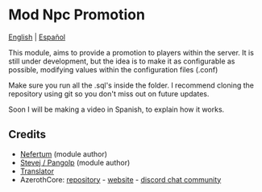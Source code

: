 # Mod Npc Promotion

[English](README.md) | [Español](README_ES.md)

This module, aims to provide a promotion to players within the server. It is still under development, but the idea is to make it as configurable as possible, modifying values within the configuration files (.conf)

Make sure you run all the .sql's inside the folder. I recommend cloning the repository using git so you don't miss out on future updates.

Soon I will be making a video in Spanish, to explain how it works.

## Credits

* [Nefertum](https://gitlab.com/Nefertum) (module author)
* [Stevej / Pangolp](https://github.com/pangolp) (module author)
* [Translator](https://www.deepl.com/translator)
* AzerothCore: [repository](https://github.com/azerothcore) - [website](http://azerothcore.org/) - [discord chat community](https://discord.gg/PaqQRkd)
